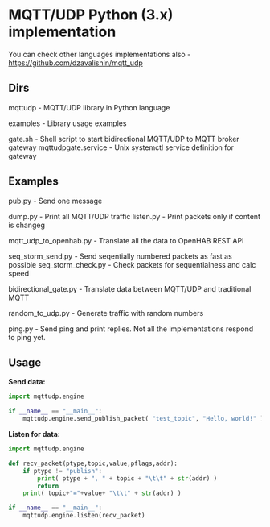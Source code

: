 # MQTT/UDP Python (3.x) implementation

You can check other languages implementations also - <https://github.com/dzavalishin/mqtt_udp>

## Dirs

  mqttudp					- MQTT/UDP library in Python language

  examples					- Library usage examples

  gate.sh					- Shell script to start bidirectional MQTT/UDP to MQTT broker gateway
  mqttudpgate.service		- Unix systemctl service definition for gateway

## Examples

  pub.py                	- Send one message

  dump.py					- Print all MQTT/UDP traffic
  listen.py					- Print packets only if content is changeg

  mqtt_udp_to_openhab.py 	- Translate all the data to OpenHAB REST API

  seq_storm_send.py 		- Send seqentially numbered packets as fast as possible
  seq_storm_check.py 		- Check packets for sequentialness and calc speed

  bidirectional_gate.py		- Translate data between MQTT/UDP and traditional MQTT

  random_to_udp.py			- Generate traffic with random numbers

  ping.py					- Send ping and print replies. Not all the implementations respond to ping yet.

## Usage

**Send data:**

```python
import mqttudp.engine

if __name__ == "__main__":
    mqttudp.engine.send_publish_packet( "test_topic", "Hello, world!" )
```

**Listen for data:**

```python
import mqttudp.engine

def recv_packet(ptype,topic,value,pflags,addr):
    if ptype != "publish":
        print( ptype + ", " + topic + "\t\t" + str(addr) )
        return
    print( topic+"="+value+ "\t\t" + str(addr) )

if __name__ == "__main__":
    mqttudp.engine.listen(recv_packet)
```
